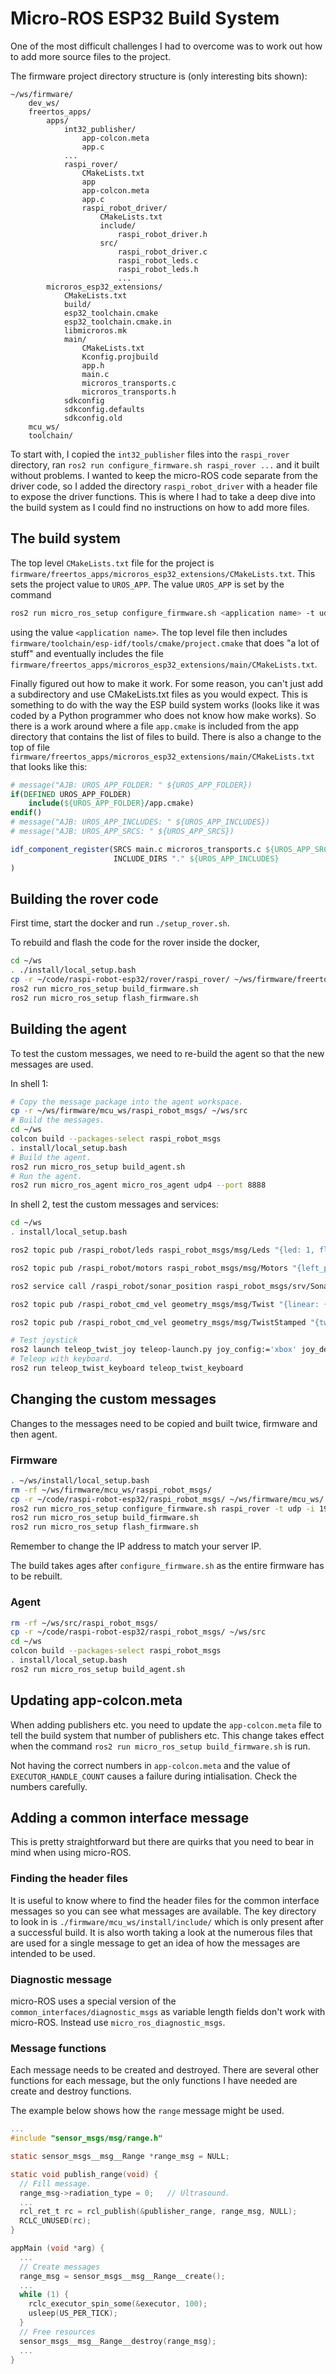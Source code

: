 # Micro-ROS ESP32 Build System

One of the most difficult challenges I had to overcome was to work out how to add more source files to the project.

The firmware project directory structure is (only interesting bits shown):

```text
~/ws/firmware/
    dev_ws/
    freertos_apps/
        apps/
            int32_publisher/
                app-colcon.meta
                app.c
            ...
            raspi_rover/
                CMakeLists.txt
                app
                app-colcon.meta
                app.c
                raspi_robot_driver/
                    CMakeLists.txt
                    include/
                        raspi_robot_driver.h
                    src/
                        raspi_robot_driver.c
                        raspi_robot_leds.c
                        raspi_robot_leds.h
                        ...
        microros_esp32_extensions/
            CMakeLists.txt
            build/
            esp32_toolchain.cmake
            esp32_toolchain.cmake.in
            libmicroros.mk
            main/
                CMakeLists.txt
                Kconfig.projbuild
                app.h
                main.c
                microros_transports.c
                microros_transports.h
            sdkconfig
            sdkconfig.defaults
            sdkconfig.old
    mcu_ws/
    toolchain/
```

To start with, I copied the `int32_publisher` files into the `raspi_rover` directory, ran `ros2 run configure_firmware.sh raspi_rover ...` and it built without problems.  I wanted to keep the micro-ROS code separate from the driver code, so I added the directory `raspi_robot_driver` with a header file to expose the driver functions.  This is where I had to take a deep dive into the build system as I could find no instructions on how to add more files.

## The build system

The top level `CMakeLists.txt` file for the project is `firmware/freertos_apps/microros_esp32_extensions/CMakeLists.txt`.  This sets the project value to `UROS_APP`.  The value `UROS_APP` is set by the command

```bash
ros2 run micro_ros_setup configure_firmware.sh <application name> -t udp -i [your local machine IP] -p 8888
```

using the value `<application name>`.  The top level file then includes `firmware/toolchain/esp-idf/tools/cmake/project.cmake` that does "a lot of stuff" and eventually includes the file `firmware/freertos_apps/microros_esp32_extensions/main/CMakeLists.txt`.

Finally figured out how to make it work.  For some reason, you can't just add a subdirectory and use CMakeLists.txt files as you would expect.  This is something to do with the way the ESP build system works (looks like it was coded by a Python programmer who does not know how make works).  So there is a work around where a file `app.cmake` is included from the app directory that contains the list of files to build.  There is also a change to the top of file `firmware/freertos_apps/microros_esp32_extensions/main/CMakeLists.txt` that looks like this:

```cmake
# message("AJB: UROS_APP_FOLDER: " ${UROS_APP_FOLDER})
if(DEFINED UROS_APP_FOLDER)
    include(${UROS_APP_FOLDER}/app.cmake)
endif()
# message("AJB: UROS_APP_INCLUDES: " ${UROS_APP_INCLUDES})
# message("AJB: UROS_APP_SRCS: " ${UROS_APP_SRCS})

idf_component_register(SRCS main.c microros_transports.c ${UROS_APP_SRCS}
                       INCLUDE_DIRS "." ${UROS_APP_INCLUDES}
)

```

## Building the rover code

First time, start the docker and run `./setup_rover.sh`.

To rebuild and flash the code for the rover inside the docker,

```bash
cd ~/ws
. ./install/local_setup.bash
cp -r ~/code/raspi-robot-esp32/rover/raspi_rover/ ~/ws/firmware/freertos_apps/apps/
ros2 run micro_ros_setup build_firmware.sh
ros2 run micro_ros_setup flash_firmware.sh
```

## Building the agent

To test the custom messages, we need to re-build the agent so that the new messages are used.

In shell 1:

```bash
# Copy the message package into the agent workspace.
cp -r ~/ws/firmware/mcu_ws/raspi_robot_msgs/ ~/ws/src
# Build the messages.
cd ~/ws
colcon build --packages-select raspi_robot_msgs
. install/local_setup.bash
# Build the agent.
ros2 run micro_ros_setup build_agent.sh
# Run the agent.
ros2 run micro_ros_agent micro_ros_agent udp4 --port 8888
```

In shell 2, test the custom messages and services:

```bash
cd ~/ws
. install/local_setup.bash

ros2 topic pub /raspi_robot/leds raspi_robot_msgs/msg/Leds "{led: 1, flash_rate: 4}"

ros2 topic pub /raspi_robot/motors raspi_robot_msgs/msg/Motors "{left_percent: 30, right_percent: 30, duration_ms: 1000}"

ros2 service call /raspi_robot/sonar_position raspi_robot_msgs/srv/SonarPosition "{x: 10, y: 20}"

ros2 topic pub /raspi_robot_cmd_vel geometry_msgs/msg/Twist "{linear: {x: 1.0}, angular: {z: -1.0}}"

ros2 topic pub /raspi_robot_cmd_vel geometry_msgs/msg/TwistStamped "{twist: {linear: {x: 1.0}, angular: {z: -1.0}}}"

# Test joystick
ros2 launch teleop_twist_joy teleop-launch.py joy_config:='xbox' joy_dev:='/dev/ros2-joystick'
# Teleop with keyboard.
ros2 run teleop_twist_keyboard teleop_twist_keyboard
```

## Changing the custom messages

Changes to the messages need to be copied and built twice, firmware and then agent.

### Firmware

```bash
. ~/ws/install/local_setup.bash
rm -rf ~/ws/firmware/mcu_ws/raspi_robot_msgs/
cp -r ~/code/raspi-robot-esp32/raspi_robot_msgs/ ~/ws/firmware/mcu_ws/
ros2 run micro_ros_setup configure_firmware.sh raspi_rover -t udp -i 192.168.1.1 -p 8888
ros2 run micro_ros_setup build_firmware.sh
ros2 run micro_ros_setup flash_firmware.sh
```

Remember to change the IP address to match your server IP.

The build takes ages after `configure_firmware.sh` as the entire firmware has to be rebuilt.

### Agent

```bash
rm -rf ~/ws/src/raspi_robot_msgs/
cp -r ~/code/raspi-robot-esp32/raspi_robot_msgs/ ~/ws/src
cd ~/ws
colcon build --packages-select raspi_robot_msgs
. install/local_setup.bash
ros2 run micro_ros_setup build_agent.sh
```

## Updating app-colcon.meta

When adding publishers etc. you need to update the `app-colcon.meta` file to tell the build system that number of publishers etc.  This change takes effect when the command `ros2 run micro_ros_setup build_firmware.sh` is run.

Not having the correct numbers in `app-colcon.meta` and the value of `EXECUTOR_HANDLE_COUNT` causes a failure during intialisation.  Check the numbers carefully.

## Adding a common interface message

This is pretty straightforward but there are quirks that you need to bear in mind when using micro-ROS.

### Finding the header files

It is useful to know where to find the header files for the common interface messages so you can see what messages are available.  The key directory to look in is `./firmware/mcu_ws/install/include/` which is only present after a successful build.  It is also worth taking a look at the numerous files that are used for a single message to get an idea of how the messages are intended to be used.

### Diagnostic message

micro-ROS uses a special version of the `common_interfaces/diagnostic_msgs` as variable length fields don't work with micro-ROS.  Instead use `micro_ros_diagnostic_msgs`.

### Message functions

Each message needs to be created and destroyed.  There are several other functions for each message, but the only functions I have needed are create and destroy functions.

The example below shows how the `range` message might be used.

```c
...
#include "sensor_msgs/msg/range.h"

static sensor_msgs__msg__Range *range_msg = NULL;

static void publish_range(void) {
  // Fill message.
  range_msg->radiation_type = 0;   // Ultrasound.
  ...
  rcl_ret_t rc = rcl_publish(&publisher_range, range_msg, NULL);
  RCLC_UNUSED(rc);
}

appMain (void *arg) {
  ...
  // Create messages
  range_msg = sensor_msgs__msg__Range__create();
  ...
  while (1) {
    rclc_executor_spin_some(&executor, 100);
    usleep(US_PER_TICK);
  }
  // Free resources
  sensor_msgs__msg__Range__destroy(range_msg);
  ...
}
```
